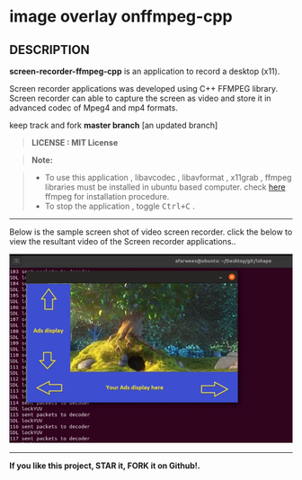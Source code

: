 # image overlay onffmpeg-cpp

## DESCRIPTION
**screen-recorder-ffmpeg-cpp** is an application to record a desktop (x11).

Screen recorder applications was developed using C++ FFMPEG library. Screen recorder can able to capture the screen as video and store it in advanced codec of Mpeg4 and mp4 formats. 

keep track and fork **master branch** [an updated branch]

> **LICENSE : MIT License**

> **Note:**

> - To use this application , libavcodec , libavformat , x11grab , ffmpeg libraries must be installed in ubuntu based computer. check [here][1] ffmpeg for installation procedure.
> - To stop the application , toggle <kbd>Ctrl+C</kbd> .

----------

Below is the sample screen shot of video screen recorder. click the below to view the resultant video of the Screen recorder applications..

[![Watch the video](https://github.com/abdullahfarwees/image_overlay_on_video_using_ffmpeg_cpp/blob/main/screen_shot.PNG)](https://youtu.be/HR6KGsO60-Q)
 
[1]:https://trac.ffmpeg.org/wiki/CompilationGuide

----------

**If you like this project, STAR it, FORK it on Github!.**
